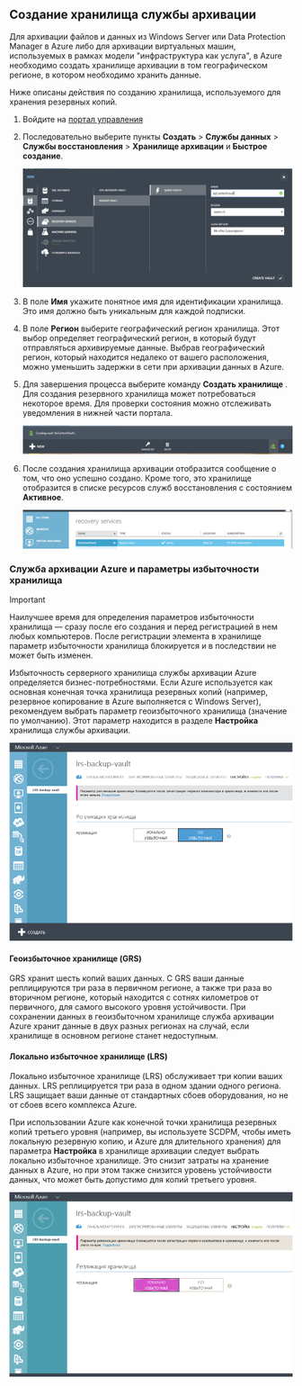 ## <a name="create-a-backup-vault"></a>Создание хранилища службы архивации
Для архивации файлов и данных из Windows Server или Data Protection Manager в Azure либо для архивации виртуальных машин, используемых в рамках модели "инфраструктура как услуга", в Azure необходимо создать хранилище архивации в том географическом регионе, в котором необходимо хранить данные.

Ниже описаны действия по созданию хранилища, используемого для хранения резервных копий.

1. Войдите на [портал управления](https://manage.windowsazure.com/)
2. Последовательно выберите пункты **Создать** > **Службы данных** > **Службы восстановления** > **Хранилище архивации** и **Быстрое создание**.
   
    ![Создать хранилище](./media/backup-create-vault/createvault1.png)
3. В поле **Имя** укажите понятное имя для идентификации хранилища. Это имя должно быть уникальным для каждой подписки.
4. В поле **Регион** выберите географический регион хранилища. Этот выбор определяет географический регион, в который будут отправляться архивируемые данные. Выбрав географический регион, который находится недалеко от вашего расположения, можно уменьшить задержки в сети при архивации данных в Azure.
5. Для завершения процесса выберите команду **Создать хранилище** . Для создания резервного хранилища может потребоваться некоторое время. Для проверки состояния можно отслеживать уведомления в нижней части портала.
   
    ![Создание хранилища](./media/backup-create-vault/creatingvault1.png)
6. После создания хранилища архивации отобразится сообщение о том, что оно успешно создано. Кроме того, это хранилище отобразится в списке ресурсов служб восстановления с состоянием **Активное**.
   
    ![Состояние создания хранилища](./media/backup-create-vault/backupvaultstatus1.png)

### <a name="azure-backup---storage-redundancy-options"></a>Служба архивации Azure и параметры избыточности хранилища
> [!IMPORTANT]
> Наилучшее время для определения параметров избыточности хранилища — сразу после его создания и перед регистрацией в нем любых компьютеров. После регистрации элемента в хранилище параметр избыточности хранилища блокируется и в последствии не может быть изменен.
> 
> 

Избыточность серверного хранилища службы архивации Azure определяется бизнес-потребностями. Если Azure используется как основная конечная точка хранилища резервных копий (например, резервное копирование в Azure выполняется с Windows Server), рекомендуем выбрать параметр геоизбыточного хранилища (значение по умолчанию). Этот параметр находится в разделе **Настройка** хранилища службы архивации.

![GRS](./media/backup-create-vault/grs.png)

#### <a name="geo-redundant-storage-grs"></a>Геоизбыточное хранилище (GRS)
GRS хранит шесть копий ваших данных. С GRS ваши данные реплицируются три раза в первичном регионе, а также три раза во вторичном регионе, который находится с сотнях километров от первичного, для самого высокого уровня устойчивости. При сохранении данных в геоизбыточном хранилище служба архивации Azure хранит данные в двух разных регионах на случай, если хранилище в основном регионе станет недоступным.

#### <a name="locally-redundant-storage-lrs"></a>Локально избыточное хранилище (LRS)
Локально избыточное хранилище (LRS) обслуживает три копии ваших данных. LRS реплицируется три раза в одном здании одного региона. LRS защищает ваши данные от стандартных сбоев оборудования, но не от сбоев всего комплекса Azure.

При использовании Azure как конечной точки хранилища резервных копий третьего уровня (например, вы используете SCDPM, чтобы иметь локальную резервную копию, и Azure для длительного хранения) для параметра **Настройка** в хранилище архивации следует выбрать локально избыточное хранилище. Это снизит затраты на хранение данных в Azure, но при этом также снизится уровень устойчивости данных, что может быть допустимо для копий третьего уровня.

![LRS](./media/backup-create-vault/lrs.png)

